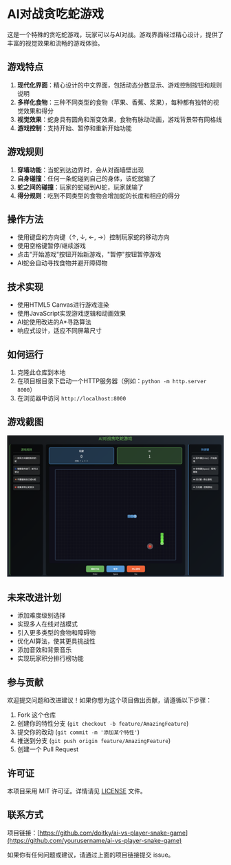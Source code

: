 # AI对战贪吃蛇游戏

这是一个特殊的贪吃蛇游戏，玩家可以与AI对战。游戏界面经过精心设计，提供了丰富的视觉效果和流畅的游戏体验。

## 游戏特点

1. **现代化界面**：精心设计的中文界面，包括动态分数显示、游戏控制按钮和规则说明
2. **多样化食物**：三种不同类型的食物（苹果、香蕉、浆果），每种都有独特的视觉效果和得分
3. **视觉效果**：蛇身具有圆角和渐变效果，食物有脉动动画，游戏背景带有网格线
4. **游戏控制**：支持开始、暂停和重新开始功能

## 游戏规则

1. **穿墙功能**：当蛇到达边界时，会从对面墙壁出现
2. **自身碰撞**：任何一条蛇碰到自己的身体，该蛇就输了
3. **蛇之间的碰撞**：玩家的蛇碰到AI蛇，玩家就输了
4. **得分规则**：吃到不同类型的食物会增加蛇的长度和相应的得分

## 操作方法

- 使用键盘的方向键（↑, ↓, ←, →）控制玩家蛇的移动方向
- 使用空格键暂停/继续游戏
- 点击"开始游戏"按钮开始新游戏，"暂停"按钮暂停游戏
- AI蛇会自动寻找食物并避开障碍物

## 技术实现

- 使用HTML5 Canvas进行游戏渲染
- 使用JavaScript实现游戏逻辑和动画效果
- AI蛇使用改进的A*寻路算法
- 响应式设计，适应不同屏幕尺寸

## 如何运行

1. 克隆此仓库到本地
2. 在项目根目录下启动一个HTTP服务器（例如：`python -m http.server 8000`）
3. 在浏览器中访问 `http://localhost:8000`

## 游戏截图

![游戏截图](https://github.com/Doitky/ai-vs-player-snake-game/blob/main/screenshot/screenshot.png)

## 未来改进计划

- 添加难度级别选择
- 实现多人在线对战模式
- 引入更多类型的食物和障碍物
- 优化AI算法，使其更具挑战性
- 添加音效和背景音乐
- 实现玩家积分排行榜功能

## 参与贡献

欢迎提交问题和改进建议！如果你想为这个项目做出贡献，请遵循以下步骤：

1. Fork 这个仓库
2. 创建你的特性分支 (`git checkout -b feature/AmazingFeature`)
3. 提交你的改动 (`git commit -m '添加某个特性'`)
4. 推送到分支 (`git push origin feature/AmazingFeature`)
5. 创建一个 Pull Request

## 许可证

本项目采用 MIT 许可证。详情请见 [LICENSE](LICENSE) 文件。

## 联系方式

项目链接：[https://github.com/doitky/ai-vs-player-snake-game](https://github.com/yourusername/ai-vs-player-snake-game)

如果你有任何问题或建议，请通过上面的项目链接提交 issue。